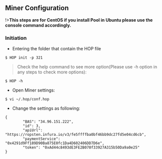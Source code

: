 ## Miner Configuration <!-- {docsify-ignore} -->

!>**This steps are for CentOS if you install Pool in Ubuntu please use the console command accordingly.**


### Initiation <!-- {docsify-ignore} -->

+ Entering the folder that contain the HOP file

```console
$ HOP init -p 321
```

>Check the help command to see more option(Please use -h option in any steps to check more options):

```console
$ HOP -h
```

+ Open Miner settings:

```console
$ vi ~/.hop/conf.hop
```

+ Change the settings as following:

```
{
        "BAS": "34.96.151.222",
        "id": 3,
        "apiUrl": "https://ropsten.infura.io/v3/fe5ffffba0bf46bb9dc27fd5e04cd6cb",
        "paymentService": "0x4291d9Ff189D90Ba875E0fc1Da4D602406DD7D6e",
        "token": "0xAd44c8493dE3FE2B070f33927A315b50Da9a0e25"
}
```
